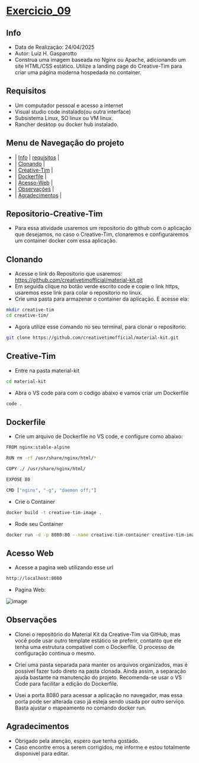 # [Exercicio_09](#exercicio_09)

## Info
- Data de Realização: 24/04/2025
- Autor: Luiz H. Gasparotto
- Construa uma imagem baseada no Nginx ou Apache, adicionando um site HTML/CSS estático. Utilize a landing page do Creative-Tim para criar uma página moderna hospedada no container.

## Requisitos
- Um computador pessoal e acesso a internet
- Visual studio code instalado(ou outra interface)
- Subsistema Linux, SO linux ou VM linux.
- Rancher desktop ou docker hub instalado.

## Menu de Navegação do projeto
- | [Info](#info) | [requisitos](#requisitos) |
- | [Clonando](#Clonando) |
- | [Creative-Tim](#Creative-Tim) |
- | [Dockerfile](#Dockerfile) |
- | [Acesso-Web](#acesso-web) |
- | [Observações](#observações) |
- | [Agradecimentos](#agradecimentos) |

## Repositorio-Creative-Tim

- Para essa atividade usaremos um repositorio do github com o aplicação que desejamos, no caso o Creative-Tim, clonaremos e configuraremos um container docker com essa aplicação.

## Clonando
- Acesse o link do Repositorio que usaremos: https://github.com/creativetimofficial/material-kit.git
- Em seguida clique no botão verde escrito code e copie o link https, usaremos esse link para colar o repositorio no linux.
- Crie uma pasta para armazenar o container da aplicação. E acesse ela:
```bash
mkdir creative-tim
cd creative-tim/
```
- Agora utilize esse comando no seu terminal, para clonar o repositorio:
```bash 
git clone https://github.com/creativetimofficial/material-kit.git
```
## Creative-Tim

- Entre na pasta material-kit
```bash 
cd material-kit
```
- Abra o VS code para com o codigo abaixo e vamos criar um Dockerfile
```bash 
code .
```

## Dockerfile
- Crie um arquivo de Dockerfile no VS code, e configure como abaixo:
```bash
FROM nginx:stable-alpine

RUN rm -rf /usr/share/nginx/html/*

COPY ./ /usr/share/nginx/html/

EXPOSE 80

CMD ["nginx", "-g", "daemon off;"]
```
- Crie o Container
```bash
docker build -t creative-tim-image .
```
- Rode seu Container
```bash
docker run -d -p 8080:80 --name creative-tim-container creative-tim-image
```

## Acesso Web
- Acesse a pagina web utilizando esse url
```bash
http://localhost:8080
```
- Pagina Web:

![image](https://github.com/user-attachments/assets/ce042026-2fe6-4772-946a-98d08562a765)


## Observações
-  Clonei o repositório do Material Kit da Creative-Tim via GitHub, mas você pode usar outro
template estático se preferir, contanto que ele tenha uma estrutura compatível com o Dockerfile.
O processo de configuração continua o mesmo.

-  Criei uma pasta separada para manter os arquivos organizados, mas é possível fazer tudo
direto na pasta clonada. Ainda assim, a separação ajuda bastante na manutenção do projeto.
Recomenda-se usar o VS Code para facilitar a edição do Dockerfile.

-  Usei a porta 8080 para acessar a aplicação no navegador, mas essa porta pode ser alterada
caso já esteja sendo usada por outro serviço.
Basta ajustar o mapeamento no comando docker run.

## Agradecimentos
- Obrigado pela atenção, espero que tenha gostado.
- Caso encontre erros a serem corrigidos, me informe e estou totalmente disponivel para editar.
